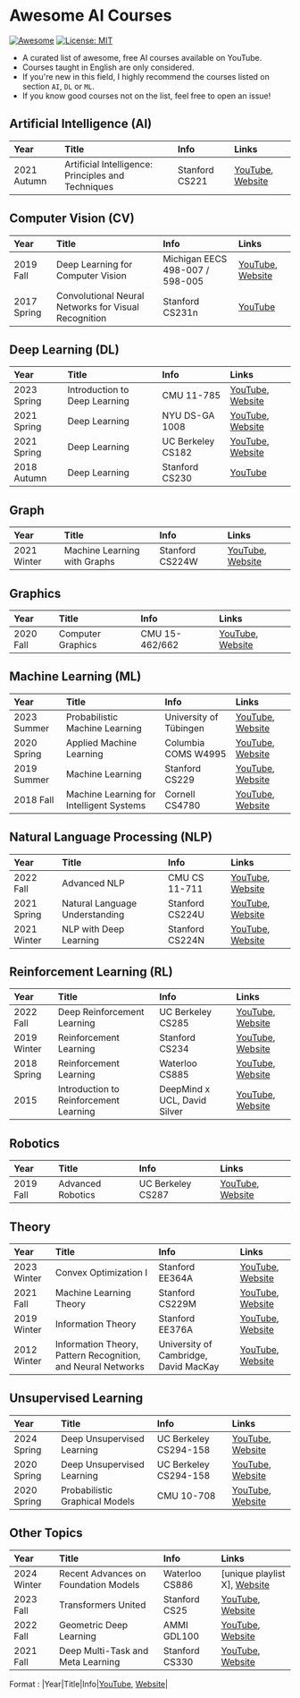 # Awesome AI Courses
[![Awesome](https://cdn.rawgit.com/sindresorhus/awesome/d7305f38d29fed78fa85652e3a63e154dd8e8829/media/badge.svg)](https://github.com/sindresorhus/awesome)
[![License: MIT](https://img.shields.io/badge/License-MIT-green.svg)](https://opensource.org/licenses/MIT)

- A curated list of awesome, free AI courses available on YouTube.
- Courses taught in English are only considered.
- If you're new in this field, I highly recommend the courses listed on section `AI`, `DL` or `ML`.
- If you know good courses not on the list, feel free to open an issue!




## Artificial Intelligence (AI)

|Year|Title|Info|Links|
|:-|:-|:-|:-|
|2021 Autumn|Artificial Intelligence: Principles and Techniques|Stanford CS221|[YouTube](https://www.youtube.com/playlist?list=PLoROMvodv4rOca_Ovz1DvdtWuz8BfSWL2), [Website](https://stanford-cs221.github.io/autumn2021/modules/)|



## Computer Vision (CV)

|Year|Title|Info|Links|
|:-|:-|:-|:-|
|2019 Fall|Deep Learning for Computer Vision|Michigan EECS 498-007 / 598-005|[YouTube](https://www.youtube.com/playlist?list=PL5-TkQAfAZFbzxjBHtzdVCWE0Zbhomg7r), [Website](https://web.eecs.umich.edu/~justincj/teaching/eecs498/FA2019/)|
|2017 Spring|Convolutional Neural Networks for Visual Recognition|Stanford CS231n|[YouTube](https://www.youtube.com/playlist?list=PL3FW7Lu3i5JvHM8ljYj-zLfQRF3EO8sYv)|




## Deep Learning (DL)

|Year|Title|Info|Links|
|:-|:-|:-|:-|
|2023 Spring|Introduction to Deep Learning|CMU 11-785|[YouTube](https://www.youtube.com/playlist?list=PLp-0K3kfddPwgBSCbDtT6NaVOd-gIHVMW), [Website](https://deeplearning.cs.cmu.edu/S23/index.html)|
|2021 Spring|Deep Learning|NYU DS-GA 1008|[YouTube](https://www.youtube.com/playlist?list=PLLHTzKZzVU9e6xUfG10TkTWApKSZCzuBI), [Website](https://atcold.github.io/NYU-DLSP21/)|
|2021 Spring|Deep Learning|UC Berkeley CS182|[YouTube](https://www.youtube.com/playlist?list=PL_iWQOsE6TfVmKkQHucjPAoRtIJYt8a5A), [Website](https://cs182sp21.github.io/)|
|2018 Autumn|Deep Learning|Stanford CS230|[YouTube](https://www.youtube.com/playlist?list=PLoROMvodv4rOABXSygHTsbvUz4G_YQhOb)|




## Graph

|Year|Title|Info|Links|
|:-|:-|:-|:-|
|2021 Winter|Machine Learning with Graphs|Stanford CS224W|[YouTube](https://www.youtube.com/playlist?list=PLoROMvodv4rPLKxIpqhjhPgdQy7imNkDn), [Website](http://snap.stanford.edu/class/cs224w-2020/)|



## Graphics

|Year|Title|Info|Links|
|:-|:-|:-|:-|
|2020 Fall|Computer Graphics|CMU 15-462/662|[YouTube](https://www.youtube.com/playlist?list=PL9_jI1bdZmz2emSh0UQ5iOdT2xRHFHL7E), [Website](http://15462.courses.cs.cmu.edu/fall2020/)|



## Machine Learning (ML)

|Year|Title|Info|Links|
|:-|:-|:-|:-|
|2023 Summer|Probabilistic Machine Learning|University of Tübingen|[YouTube](https://www.youtube.com/playlist?list=PL05umP7R6ij2YE8rRJSb-olDNbntAQ_Bx), [Website](https://github.com/philipphennig/Probabilistic_ML)|
|2020 Spring|Applied Machine Learning|Columbia COMS W4995|[YouTube](https://www.youtube.com/playlist?list=PL_pVmAaAnxIRnSw6wiCpSvshFyCREZmlM), [Website](https://www.cs.columbia.edu/~amueller/comsw4995s20/schedule/)|
|2019 Summer|Machine Learning|Stanford CS229|[YouTube](https://www.youtube.com/playlist?list=PLoROMvodv4rNH7qL6-efu_q2_bPuy0adh), [Website](http://cs229.stanford.edu/syllabus-summer2019.html)|
|2018 Fall|Machine Learning for Intelligent Systems|Cornell CS4780|[YouTube](https://www.youtube.com/playlist?list=PLl8OlHZGYOQ7bkVbuRthEsaLr7bONzbXS), [Website](https://www.cs.cornell.edu/courses/cs4780/2018fa/)|



## Natural Language Processing (NLP)

|Year|Title|Info|Links|
|:-|:-|:-|:-|
|2022 Fall|Advanced NLP|CMU CS 11-711|[YouTube](https://www.youtube.com/playlist?list=PL8PYTP1V4I8D0UkqW2fEhgLrnlDW9QK7z), [Website](https://phontron.com/class/anlp2022/schedule.html)|
|2021 Spring|Natural Language Understanding|Stanford CS224U|[YouTube](https://www.youtube.com/playlist?list=PLoROMvodv4rPt5D0zs3YhbWSZA8Q_DyiJ), [Website](https://web.stanford.edu/class/cs224u/2021/)|
|2021 Winter|NLP with Deep Learning|Stanford CS224N|[YouTube](https://www.youtube.com/playlist?list=PLoROMvodv4rOSH4v6133s9LFPRHjEmbmJ), [Website](https://web.stanford.edu/class/archive/cs/cs224n/cs224n.1214/)|





## Reinforcement Learning (RL)

|Year|Title|Info|Links|
|:-|:-|:-|:-|
|2022 Fall|Deep Reinforcement Learning|UC Berkeley CS285|[YouTube](https://www.youtube.com/playlist?list=PL_iWQOsE6TfX7MaC6C3HcdOf1g337dlC9), [Website](https://rail.eecs.berkeley.edu/deeprlcourse/)|
|2019 Winter|Reinforcement Learning|Stanford CS234|[YouTube](https://www.youtube.com/playlist?list=PLoROMvodv4rOSOPzutgyCTapiGlY2Nd8u), [Website](http://web.stanford.edu/class/cs234/CS234Win2019/index.html)|
|2018 Spring|Reinforcement Learning|Waterloo CS885|[YouTube](https://www.youtube.com/playlist?list=PLdAoL1zKcqTXFJniO3Tqqn6xMBBL07EDc), [Website](https://cs.uwaterloo.ca/~ppoupart/teaching/cs885-spring18/schedule.html)|
|2015|Introduction to Reinforcement Learning|DeepMind x UCL, David Silver|[YouTube](https://www.youtube.com/playlist?list=PLqYmG7hTraZDM-OYHWgPebj2MfCFzFObQ), [Website](https://www.davidsilver.uk/teaching/)|



## Robotics

|Year|Title|Info|Links|
|:-|:-|:-|:-|
|2019 Fall|Advanced Robotics|UC Berkeley CS287|[YouTube](https://www.youtube.com/playlist?list=PLwRJQ4m4UJjNBPJdt8WamRAt4XKc639wF), [Website](https://people.eecs.berkeley.edu/~pabbeel/cs287-fa19/)|



## Theory

|Year|Title|Info|Links|
|:-|:-|:-|:-|
|2023 Winter|Convex Optimization I|Stanford EE364A|[YouTube](https://www.youtube.com/playlist?list=PLoROMvodv4rMJqxxviPa4AmDClvcbHi6h), [Website](https://stanford.edu/class/ee364a/)|
|2021 Fall|Machine Learning Theory|Stanford CS229M|[YouTube](https://www.youtube.com/playlist?list=PLoROMvodv4rP8nAmISxFINlGKSK4rbLKh), [Website](https://web.stanford.edu/class/stats214/)|
|2019 Winter|Information Theory|Stanford EE376A|[YouTube](https://www.youtube.com/playlist?list=PLv_7iO_xlL0Kz2nU05COpINjU8C0UPICA), [Website](https://web.stanford.edu/class/ee376a/index.html)|
|2012 Winter|Information Theory, Pattern Recognition, and Neural Networks|University of Cambridge, David MacKay|[YouTube](https://www.youtube.com/playlist?list=PLruBu5BI5n4aFpG32iMbdWoRVAA-Vcso6), [Website](http://www.inference.org.uk/itprnn_lectures/)|



## Unsupervised Learning

|Year|Title|Info|Links|
|:-|:-|:-|:-|
|2024 Spring|Deep Unsupervised Learning|UC Berkeley CS294-158|[YouTube](https://www.youtube.com/playlist?list=PLwRJQ4m4UJjPIvv4kgBkvu_uygrV3ut_U), [Website](https://sites.google.com/view/berkeley-cs294-158-sp24/home)|
|2020 Spring|Deep Unsupervised Learning|UC Berkeley CS294-158|[YouTube](https://www.youtube.com/playlist?list=PLwRJQ4m4UJjPiJP3691u-qWwPGVKzSlNP), [Website](https://sites.google.com/view/berkeley-cs294-158-sp20/home)|
|2020 Spring|Probabilistic Graphical Models|CMU 10-708|[YouTube](https://www.youtube.com/playlist?list=PLoZgVqqHOumTqxIhcdcpOAJOOimrRCGZn), [Website](https://www.cs.cmu.edu/~epxing/Class/10708-20/index.html)|



## Other Topics

|Year|Title|Info|Links|
|:-|:-|:-|:-|
|2024 Winter|Recent Advances on Foundation Models|Waterloo CS886|[unique playlist X], [Website](https://cs.uwaterloo.ca/~wenhuche/teaching/cs886/)|
|2023 Fall|Transformers United|Stanford CS25|[YouTube](https://www.youtube.com/playlist?list=PLoROMvodv4rNiJRchCzutFw5ItR_Z27CM), [Website](https://web.stanford.edu/class/cs25/)|
|2022 Fall|Geometric Deep Learning|AMMI GDL100|[YouTube](https://www.youtube.com/playlist?list=PLn2-dEmQeTfSLXW8yXP4q_Ii58wFdxb3C), [Website](https://geometricdeeplearning.com/lectures/)|
|2021 Fall|Deep Multi-Task and Meta Learning|Stanford CS330|[YouTube](https://www.youtube.com/playlist?list=PLoROMvodv4rMIJ-TvblAIkw28Wxi27B36), [Website](http://cs330.stanford.edu/fall2021/index.html)| 


Format : |Year|Title|Info|[YouTube](), [Website]()|

